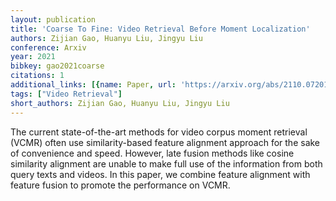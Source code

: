 ```yaml
---
layout: publication
title: 'Coarse To Fine: Video Retrieval Before Moment Localization'
authors: Zijian Gao, Huanyu Liu, Jingyu Liu
conference: Arxiv
year: 2021
bibkey: gao2021coarse
citations: 1
additional_links: [{name: Paper, url: 'https://arxiv.org/abs/2110.07201'}]
tags: ["Video Retrieval"]
short_authors: Zijian Gao, Huanyu Liu, Jingyu Liu
---
```

The current state-of-the-art methods for video corpus moment retrieval (VCMR)
often use similarity-based feature alignment approach for the sake of
convenience and speed. However, late fusion methods like cosine similarity
alignment are unable to make full use of the information from both query texts
and videos. In this paper, we combine feature alignment with feature fusion to
promote the performance on VCMR.